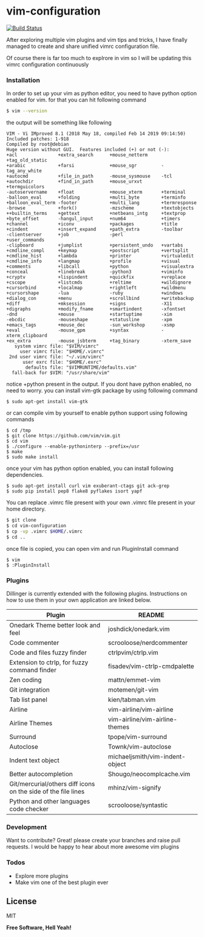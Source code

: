 # vim-configuration

[![Build Status](https://travis-ci.org/joemccann/dillinger.svg?branch=master)](https://travis-ci.org/joemccann/dillinger)

After exploring multiple vim plugins and vim tips and tricks, I have finally managed to create and share unified vimrc configuration file.

Of course there is far too much to explrore in vim so I will be updating this vimrc configuration continuously

### Installation

In order to set up your vim as python editor, you need to have python option enabled for vim.
for that you can hit following command

```sh
$ vim --version
```

the output will be something like following 

```
VIM - Vi IMproved 8.1 (2018 May 18, compiled Feb 14 2019 09:14:50)
Included patches: 1-918
Compiled by root@debian
Huge version without GUI.  Features included (+) or not (-):
+acl               +extra_search      +mouse_netterm     +tag_old_static
+arabic            +farsi             +mouse_sgr         -tag_any_white
+autocmd           +file_in_path      -mouse_sysmouse    -tcl
+autochdir         +find_in_path      +mouse_urxvt       +termguicolors
-autoservername    +float             +mouse_xterm       +terminal
-balloon_eval      +folding           +multi_byte        +terminfo
+balloon_eval_term -footer            +multi_lang        +termresponse
-browse            +fork()            -mzscheme          +textobjects
++builtin_terms    +gettext           +netbeans_intg     +textprop
+byte_offset       -hangul_input      +num64             +timers
+channel           +iconv             +packages          +title
+cindent           +insert_expand     +path_extra        -toolbar
-clientserver      +job               -perl              +user_commands
-clipboard         +jumplist          +persistent_undo   +vartabs
+cmdline_compl     +keymap            +postscript        +vertsplit
+cmdline_hist      +lambda            +printer           +virtualedit
+cmdline_info      +langmap           +profile           +visual
+comments          +libcall           +python            +visualextra
+conceal           +linebreak         -python3           +viminfo
+cryptv            +lispindent        +quickfix          +vreplace
+cscope            +listcmds          +reltime           +wildignore
+cursorbind        +localmap          +rightleft         +wildmenu
+cursorshape       -lua               -ruby              +windows
+dialog_con        +menu              +scrollbind        +writebackup
+diff              +mksession         +signs             -X11
+digraphs          +modify_fname      +smartindent       -xfontset
-dnd               +mouse             +startuptime       -xim
-ebcdic            -mouseshape        +statusline        -xpm
+emacs_tags        +mouse_dec         -sun_workshop      -xsmp
+eval              -mouse_gpm         +syntax            -xterm_clipboard
+ex_extra          -mouse_jsbterm     +tag_binary        -xterm_save
   system vimrc file: "$VIM/vimrc"
     user vimrc file: "$HOME/.vimrc"
 2nd user vimrc file: "~/.vim/vimrc"
      user exrc file: "$HOME/.exrc"
       defaults file: "$VIMRUNTIME/defaults.vim"
  fall-back for $VIM: "/usr/share/vim"
```

notice +python present in the output.
If you dont have python enabled, no need to worry.
you can install vim-gtk package by using following command
```
$ sudo apt-get install vim-gtk
```
or can compile vim by yourself to enable python support using following commands
```
$ cd /tmp
$ git clone https://github.com/vim/vim.git
$ cd vim
$ ./configure --enable-pythoninterp --prefix=/usr
$ make 
$ sudo make install
```
once your vim has python option enabled, you can install following dependencies.
```
$ sudo apt-get install curl vim exuberant-ctags git ack-grep
$ sudo pip install pep8 flake8 pyflakes isort yapf
```
You can replace .vimrc file present with your own .vimrc file present in your home directory.

```sh
$ git clone 
$ cd vim-configuration
$ cp -vp .vimrc $HOME/.vimrc
$ cd ..
```
once file is copied, you can open vim and run PluginInstall command
```
$ vim
$ :PluginInstall
```

### Plugins

Dillinger is currently extended with the following plugins. Instructions on how to use them in your own application are linked below.

| Plugin | README |
| ------ | ------ |
| Onedark Theme better look and feel | joshdick/onedark.vim |
| Code commenter | scrooloose/nerdcommenter |
| Code and files fuzzy finder | ctrlpvim/ctrlp.vim |
| Extension to ctrlp, for fuzzy command finder | fisadev/vim-ctrlp-cmdpalette |
| Zen coding | mattn/emmet-vim |
| Git integration | motemen/git-vim |
| Tab list panel | kien/tabman.vim |
| Airline | vim-airline/vim-airline |
| Airline Themes | vim-airline/vim-airline-themes |
| Surround | tpope/vim-surround |
| Autoclose | Townk/vim-autoclose |
| Indent text object | michaeljsmith/vim-indent-object |
| Better autocompletion | Shougo/neocomplcache.vim |
| Git/mercurial/others diff icons on the side of the file lines | mhinz/vim-signify |
| Python and other languages code checker | scrooloose/syntastic |

### Development

Want to contribute? Great!
please create your branches and raise pull requests.
I would be happy to hear about more awesome vim plugins
### Todos

 - Explore more plugins
 - Make vim one of the best plugin ever

License
----

MIT


**Free Software, Hell Yeah!**
